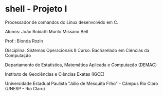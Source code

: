 # shell - Projeto I
Processador de comandos do Linux desenvolvido em C.


Alunos: João Robiatti
        Murilo Missano Bell
        
Prof.: Bionda Rozin

Disciplina: Sistemas Operacionais II
Curso: Bacharelado em Ciências da Computação

Departamento de Estatística, Matemática Aplicada e Computação (DEMAC)

Instituto de Geociências e Ciências Exatas (IGCE)

Universidade Estadual Paulista "Júlio de Mesquita Filho" - Câmpus Rio Claro (UNESP - Rio Claro)
